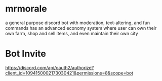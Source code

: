 # mrmorale
a general purpose discord bot with moderation, text-altering, and fun commands
has an advanced economy system where user can own their own farm, shop and sell items, and even maintain their own city

# Bot Invite
https://discord.com/api/oauth2/authorize?client_id=1094150002173030421&permissions=8&scope=bot
